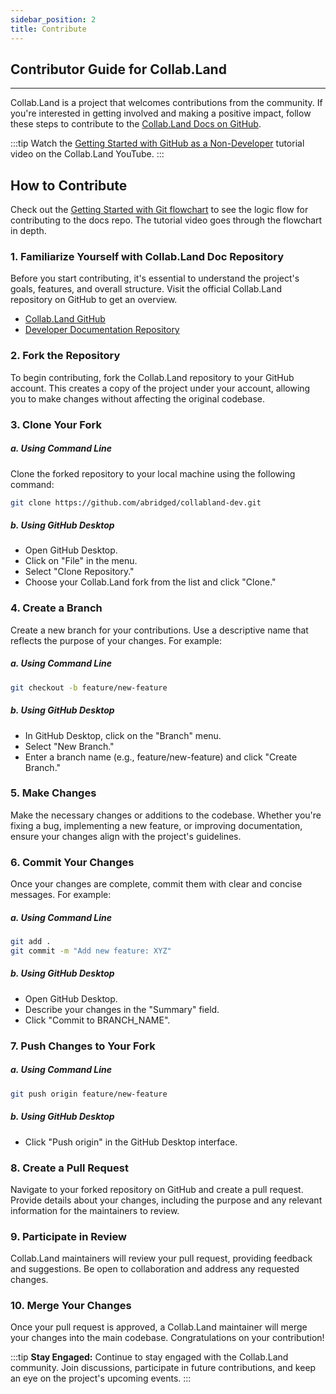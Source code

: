 ```yaml
---
sidebar_position: 2
title: Contribute
---
```


## Contributor Guide for Collab.Land

---

Collab.Land is a project that welcomes contributions from the community. If you're interested in getting involved and making a positive impact, follow these steps to contribute to the [Collab.Land Docs on GitHub](https://github.com/abridged/collabland-dev).

:::tip
Watch the [Getting Started with GitHub as a Non-Developer](https://youtube.com/watch?v=T3dS4LqnZlk) tutorial video on the Collab.Land YouTube.
:::

## How to Contribute

Check out the [Getting Started with Git flowchart](https://whimsical.com/getting-started-with-git-XZvJHDvUihVd4ajwJ1zJMw) to see the logic flow for contributing to the docs repo. The tutorial video goes through the flowchart in depth.

### 1. Familiarize Yourself with Collab.Land Doc Repository

Before you start contributing, it's essential to understand the project's goals, features, and overall structure. Visit the official Collab.Land repository on GitHub to get an overview.

- [Collab.Land GitHub](https://github.com/abridged)
- [Developer Documentation Repository](https://github.com/abridged/collabland-dev)

### 2. Fork the Repository

To begin contributing, fork the Collab.Land repository to your GitHub account. This creates a copy of the project under your account, allowing you to make changes without affecting the original codebase.

### 3. Clone Your Fork

##### a. Using Command Line

Clone the forked repository to your local machine using the following command:

```bash
git clone https://github.com/abridged/collabland-dev.git
```

##### b. Using GitHub Desktop

- Open GitHub Desktop.
- Click on "File" in the menu.
- Select "Clone Repository."
- Choose your Collab.Land fork from the list and click "Clone."

### 4. Create a Branch

Create a new branch for your contributions. Use a descriptive name that reflects the purpose of your changes. For example:

##### a. Using Command Line

```bash
git checkout -b feature/new-feature
```

##### b. Using GitHub Desktop

- In GitHub Desktop, click on the "Branch" menu.
- Select "New Branch."
- Enter a branch name (e.g., feature/new-feature) and click "Create Branch."

### 5. Make Changes

Make the necessary changes or additions to the codebase. Whether you're fixing a bug, implementing a new feature, or improving documentation, ensure your changes align with the project's guidelines.

### 6. Commit Your Changes

Once your changes are complete, commit them with clear and concise messages. For example:

##### a. Using Command Line

```bash
git add .
git commit -m "Add new feature: XYZ"
```

##### b. Using GitHub Desktop

- Open GitHub Desktop.
- Describe your changes in the "Summary" field.
- Click "Commit to BRANCH_NAME".

### 7. Push Changes to Your Fork

##### a. Using Command Line

```bash
git push origin feature/new-feature
```

##### b. Using GitHub Desktop

- Click "Push origin" in the GitHub Desktop interface.

### 8. Create a Pull Request

Navigate to your forked repository on GitHub and create a pull request. Provide details about your changes, including the purpose and any relevant information for the maintainers to review.

### 9. Participate in Review

Collab.Land maintainers will review your pull request, providing feedback and suggestions. Be open to collaboration and address any requested changes.

### 10. Merge Your Changes

Once your pull request is approved, a Collab.Land maintainer will merge your changes into the main codebase. Congratulations on your contribution!

:::tip
**Stay Engaged:**
Continue to stay engaged with the Collab.Land community. Join discussions, participate in future contributions, and keep an eye on the project's upcoming events.
:::
